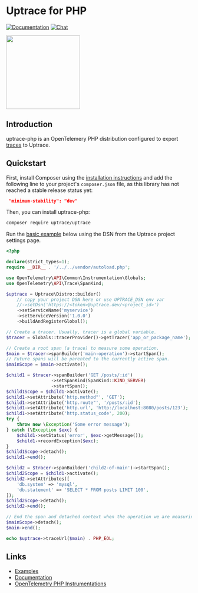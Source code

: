 # Uptrace for PHP

[![Documentation](https://img.shields.io/badge/uptrace-documentation-informational)](https://uptrace.dev/get/opentelemetry-php.html)
[![Chat](https://img.shields.io/badge/-telegram-red?color=white&logo=telegram&logoColor=black)](https://t.me/uptrace)

<a href="https://uptrace.dev/get/opentelemetry-php.html">
  <img src="https://uptrace.dev/get/devicon/php-original.svg" height="200px" />
</a>

## Introduction

uptrace-php is an OpenTelemery PHP distribution configured to export
[traces](https://uptrace.dev/opentelemetry/distributed-tracing.html) to Uptrace.

## Quickstart

First, install Composer using the
[installation instructions](https://getcomposer.org/doc/00-intro.md#installation-linux-unix-macos)
and add the following line to your project's `composer.json` file, as this library has not reached a
stable release status yet:

```json
 "minimum-stability": "dev"
```

Then, you can install uptrace-php:

```bash
composer require uptrace/uptrace
```

Run the [basic example](example/basic) below using the DSN from the Uptrace project settings page.

```php
<?php

declare(strict_types=1);
require __DIR__ . '/../../vendor/autoload.php';

use OpenTelemetry\API\Common\Instrumentation\Globals;
use OpenTelemetry\API\Trace\SpanKind;

$uptrace = Uptrace\Distro::builder()
    // copy your project DSN here or use UPTRACE_DSN env var
    //->setDsn('https://<token>@uptrace.dev/<project_id>')
    ->setServiceName('myservice')
    ->setServiceVersion('1.0.0')
    ->buildAndRegisterGlobal();

// Create a tracer. Usually, tracer is a global variable.
$tracer = Globals::tracerProvider()->getTracer('app_or_package_name');

// Create a root span (a trace) to measure some operation.
$main = $tracer->spanBuilder('main-operation')->startSpan();
// Future spans will be parented to the currently active span.
$mainScope = $main->activate();

$child1 = $tracer->spanBuilder('GET /posts/:id')
                 ->setSpanKind(SpanKind::KIND_SERVER)
                 ->startSpan();
$child1Scope = $child1->activate();
$child1->setAttribute('http.method"', 'GET');
$child1->setAttribute('http.route"', '/posts/:id');
$child1->setAttribute('http.url', 'http://localhost:8080/posts/123');
$child1->setAttribute('http.status_code', 200);
try {
    throw new \Exception('Some error message');
} catch (\Exception $exc) {
    $child1->setStatus('error', $exc->getMessage());
    $child1->recordException($exc);
}
$child1Scope->detach();
$child1->end();

$child2 = $tracer->spanBuilder('child2-of-main')->startSpan();
$child2Scope = $child1->activate();
$child2->setAttributes([
    'db.system' => 'mysql',
    'db.statement' => 'SELECT * FROM posts LIMIT 100',
]);
$child2Scope->detach();
$child2->end();

// End the span and detached context when the operation we are measuring is done.
$mainScope->detach();
$main->end();

echo $uptrace->traceUrl($main) . PHP_EOL;
```

## Links

- [Examples](example)
- [Documentation](https://uptrace.dev/get/opentelemetry-php.html)
- [OpenTelemetry PHP Instrumentations](https://uptrace.dev/opentelemetry/instrumentations/?lang=php)
